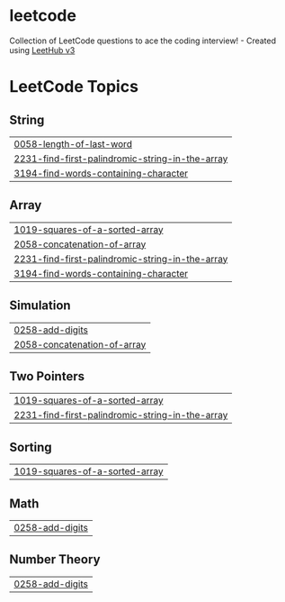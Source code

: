 # leetcode
Collection of LeetCode questions to ace the coding interview! - Created using [LeetHub v3](https://github.com/raphaelheinz/LeetHub-3.0)

<!---LeetCode Topics Start-->
# LeetCode Topics
## String
|  |
| ------- |
| [0058-length-of-last-word](https://github.com/arsshuz/leetcode/tree/master/0058-length-of-last-word) |
| [2231-find-first-palindromic-string-in-the-array](https://github.com/arsshuz/leetcode/tree/master/2231-find-first-palindromic-string-in-the-array) |
| [3194-find-words-containing-character](https://github.com/arsshuz/leetcode/tree/master/3194-find-words-containing-character) |
## Array
|  |
| ------- |
| [1019-squares-of-a-sorted-array](https://github.com/arsshuz/leetcode/tree/master/1019-squares-of-a-sorted-array) |
| [2058-concatenation-of-array](https://github.com/arsshuz/leetcode/tree/master/2058-concatenation-of-array) |
| [2231-find-first-palindromic-string-in-the-array](https://github.com/arsshuz/leetcode/tree/master/2231-find-first-palindromic-string-in-the-array) |
| [3194-find-words-containing-character](https://github.com/arsshuz/leetcode/tree/master/3194-find-words-containing-character) |
## Simulation
|  |
| ------- |
| [0258-add-digits](https://github.com/arsshuz/leetcode/tree/master/0258-add-digits) |
| [2058-concatenation-of-array](https://github.com/arsshuz/leetcode/tree/master/2058-concatenation-of-array) |
## Two Pointers
|  |
| ------- |
| [1019-squares-of-a-sorted-array](https://github.com/arsshuz/leetcode/tree/master/1019-squares-of-a-sorted-array) |
| [2231-find-first-palindromic-string-in-the-array](https://github.com/arsshuz/leetcode/tree/master/2231-find-first-palindromic-string-in-the-array) |
## Sorting
|  |
| ------- |
| [1019-squares-of-a-sorted-array](https://github.com/arsshuz/leetcode/tree/master/1019-squares-of-a-sorted-array) |
## Math
|  |
| ------- |
| [0258-add-digits](https://github.com/arsshuz/leetcode/tree/master/0258-add-digits) |
## Number Theory
|  |
| ------- |
| [0258-add-digits](https://github.com/arsshuz/leetcode/tree/master/0258-add-digits) |
<!---LeetCode Topics End-->